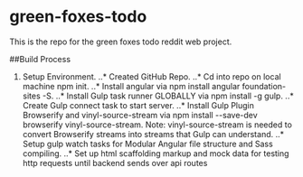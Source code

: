 # green-foxes-todo
This is the repo for the green foxes todo reddit web project.

##Build Process
1. Setup Environment.
..* Created GitHub Repo.
..* Cd into repo on local machine npm init.
..* Install angular via npm install angular foundation-sites -S.
..* Install Gulp task runner GLOBALLY via npm install -g gulp.
..* Create Gulp connect task to start server.
..* Install Gulp Plugin Browserify and vinyl-source-stream via npm install --save-dev browserify vinyl-source-stream.
Note: vinyl-source-stream is needed to convert Browserify streams into streams that Gulp can understand.
..* Setup gulp watch tasks for Modular Angular file structure and Sass compiling.
..* Set up html scaffolding markup and mock data for testing http requests until backend sends over api routes

